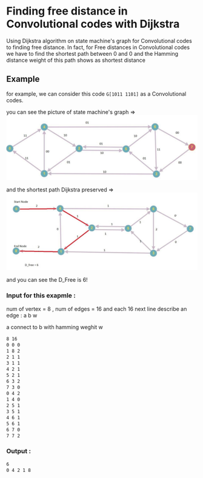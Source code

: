 # Finding free distance in Convolutional codes with Dijkstra
Using Dijkstra algorithm on state machine's graph for Convolutional codes to finding free distance.
In fact, for Free distances in Convolutional codes we have to find the shortest path between 0 and 0 and the Hamming distance weight of this path shows as shortest distance

## Example
for example, we can consider this code ‫‪```G[1011‬‬ 1101‬‬]``` as a Convolutional codes.

you can see the picture of  state machine's graph => ![](https://github.com/SINAABBASI/Digital-Communication-Final/blob/master/pic1.png)

and the shortest path Dijkstra preserved => ![](https://github.com/SINAABBASI/Digital-Communication-Final/blob/master/pic2.png)

and you can see the D_Free is 6!

### Input for this exapmle :
num of vertex = 8 , num of edges = 16
and each 16 next line describe an edge :
a b w

a connect to b with hamming weghit w
```
8 16
0 0 0
1 8 2
2 1 1
3 1 1
4 2 1
5 2 1
6 3 2
7 3 0 
0 4 2
1 4 0
2 5 1
3 5 1
4 6 1
5 6 1
6 7 0
7 7 2

```
### Output :
``` 
6
‫‪0‬‬ ‫‪4‬‬ ‫‪2‬‬ ‫‪1‬‬ ‫‪8‬‬
```

